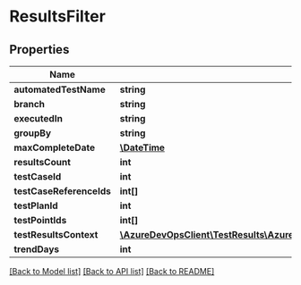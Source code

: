 # ResultsFilter

## Properties
Name | Type | Description | Notes
------------ | ------------- | ------------- | -------------
**automatedTestName** | **string** |  | [optional] 
**branch** | **string** |  | [optional] 
**executedIn** | **string** |  | [optional] 
**groupBy** | **string** |  | [optional] 
**maxCompleteDate** | [**\DateTime**](\DateTime.md) |  | [optional] 
**resultsCount** | **int** |  | [optional] 
**testCaseId** | **int** |  | [optional] 
**testCaseReferenceIds** | **int[]** |  | [optional] 
**testPlanId** | **int** |  | [optional] 
**testPointIds** | **int[]** |  | [optional] 
**testResultsContext** | [**\AzureDevOpsClient\TestResults\AzureDevOpsClient\TestResults\Model\TestResultsContext**](TestResultsContext.md) |  | [optional] 
**trendDays** | **int** |  | [optional] 

[[Back to Model list]](../README.md#documentation-for-models) [[Back to API list]](../README.md#documentation-for-api-endpoints) [[Back to README]](../README.md)


